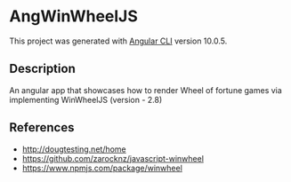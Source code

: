 # AngWinWheelJS

This project was generated with [Angular CLI](https://github.com/angular/angular-cli) version 10.0.5.

## Description
An angular app that showcases how to render Wheel of fortune games via implementing WinWheelJS (version - 2.8)

## References
- http://dougtesting.net/home
- https://github.com/zarocknz/javascript-winwheel
- https://www.npmjs.com/package/winwheel
